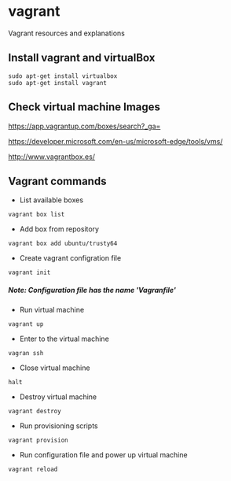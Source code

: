 # vagrant
Vagrant resources and explanations

## Install vagrant and virtualBox
```
sudo apt-get install virtualbox
sudo apt-get install vagrant
```
## Check virtual machine Images

https://app.vagrantup.com/boxes/search?_ga=

https://developer.microsoft.com/en-us/microsoft-edge/tools/vms/

http://www.vagrantbox.es/

## Vagrant commands

- List available boxes
```
vagrant box list
```
- Add box from repository
```
vagrant box add ubuntu/trusty64
```
- Create vagrant configration file
```
vagrant init
```
##### Note: Configuration file has the name 'Vagranfile'
- Run virtual machine
```
vagrant up
```
- Enter to the virtual machine
```
vagran ssh
```
- Close virtual machine
```
halt
```
- Destroy virtual machine
```
vagrant destroy
```
- Run provisioning scripts
```
vagrant provision
```
- Run configuration file and power up virtual machine
```
vagrant reload
```
